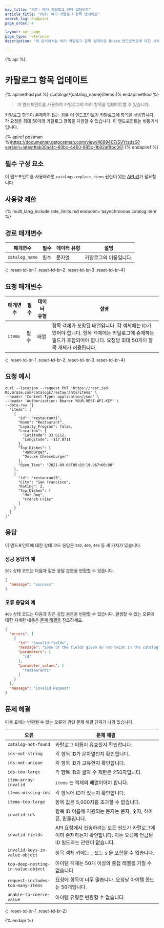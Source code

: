 ```yaml
---
nav_title: "PUT: 여러 카탈로그 항목 업데이트"
article_title: "PUT: 여러 카탈로그 항목 업데이트"
search_tag: Endpoint
page_order: 4

layout: api_page
page_type: reference
description: "이 문서에서는 여러 카탈로그 항목 업데이트 Braze 엔드포인트에 대한 세부 정보를 설명합니다."

---
```

{% api %}
# 카탈로그 항목 업데이트
{% apimethod put %}
/catalogs/{catalog_name}/items
{% endapimethod %}

> 이 엔드포인트를 사용하여 카탈로그의 여러 항목을 업데이트할 수 있습니다. 

카탈로그 항목이 존재하지 않는 경우 이 엔드포인트가 카탈로그에 항목을 생성합니다. 각 요청은 최대 50개의 카탈로그 항목을 지원할 수 있습니다. 이 엔드포인트는 비동기식입니다.

{% apiref postman %}https://documenter.getpostman.com/view/4689407/SVYrsdsG?version=latest#ab30a4fc-60bc-4460-885c-1b92af8bc061 {% endapiref %}

## 필수 구성 요소

이 엔드포인트를 사용하려면 `catalogs.replace_items` 권한이 있는 [API 키]({{site.baseurl}}/api/basics#rest-api-key/)가 필요합니다.

## 사용량 제한

{% multi_lang_include rate_limits.md endpoint='asynchronous catalog item' %}

## 경로 매개변수

| 매개변수 | 필수 | 데이터 유형 | 설명 |
|---|---|---|---|
| `catalog_name` | 필수 | 문자열 | 카탈로그의 이름입니다. |
{: .reset-td-br-1 .reset-td-br-2 .reset-td-br-3 .reset-td-br-4}

## 요청 매개변수

| 매개변수 | 필수 | 데이터 유형 | 설명 |
|---|---|---|---|
| `items` | 필수 | 배열 | 항목 객체가 포함된 배열입니다. 각 객체에는 ID가 있어야 합니다. 항목 객체에는 카탈로그에 존재하는 필드가 포함되어야 합니다. 요청당 최대 50개의 항목 개체가 허용됩니다. |
{: .reset-td-br-1 .reset-td-br-2 .reset-td-br-3 .reset-td-br-4}

## 요청 예시

```
curl --location --request PUT 'https://rest.iad-03.braze.com/catalogs/restaurants/items' \
--header 'Content-Type: application/json' \
--header 'Authorization: Bearer YOUR-REST-API-KEY' \
--data-raw '{
  "items": [
    {
      "id": "restaurant1",
      "Name": "Restaurant",
      "Loyalty_Program": false,
      "Location": {
        "Latitude": 33.6112,
        "Longitude": -117.8711
      },
      "Top_Dishes": [
        "Hamburger",
        "Deluxe Cheeseburger"
      ],
      "Open_Time": "2021-09-03T09:03:19.967+00:00"
    },
    {
      "id": "restaurant3",
      "City": "San Francisco",
      "Rating": 2,
      "Top_Dishes": [
        "Hot Dog",
        "French Fries"
      ]
    }
  ]
}'
```

## 응답

이 엔드포인트에 대한 상태 코드 응답은 `202`, `400`, `404` 등 세 가지가 있습니다.

### 성공 응답의 예

`202` 상태 코드는 다음과 같은 응답 본문을 반환할 수 있습니다.

```json
{
  "message": "success"
}
```

### 오류 응답의 예

`400` 상태 코드는 다음과 같은 응답 본문을 반환할 수 있습니다. 발생할 수 있는 오류에 대한 자세한 내용은 [문제 해결을](#troubleshooting) 참조하세요.

```json
{
  "errors": [
    {
      "id": "invalid-fields",
      "message": "Some of the fields given do not exist in the catalog",
      "parameters": [
        "id"
      ],
      "parameter_values": [
        "restaurant1"
      ]
    }
  ],
  "message": "Invalid Request"
}
```

## 문제 해결

다음 표에는 반환될 수 있는 오류와 관련 문제 해결 단계가 나와 있습니다.

| 오류 | 문제 해결 |
| --- | --- |
| `catalog-not-found` | 카탈로그 이름이 유효한지 확인합니다. | 
| `ids-not-string` | 각 항목 ID가 문자열인지 확인합니다. |
| `ids-not-unique` | 각 항목 ID가 고유한지 확인합니다. |
| `ids-too-large` | 각 항목 ID의 글자 수 제한은 250자입니다. |
| `item-array-invalid` | `items` 는 객체의 배열이어야 합니다. |
| `items-missing-ids` | 각 항목에 ID가 있는지 확인합니다. |
| `items-too-large` | 항목 값은 5,000자를 초과할 수 없습니다. |
| `invalid-ids` | 항목 ID 이름에 지원되는 문자는 문자, 숫자, 하이픈, 밑줄입니다. |
| `invalid-fields` | API 요청에서 전송하려는 모든 필드가 카탈로그에 이미 존재하는지 확인합니다. 이는 오류에 언급된 ID 필드와는 관련이 없습니다. |
| `invalid-keys-in-value-object` | 항목 객체 키에는 `.` 또는 `$` 을 포함할 수 없습니다. |
| `too-deep-nesting-in-value-object` | 아이템 객체는 50개 이상의 중첩 레벨을 가질 수 없습니다. |
| `request-includes-too-many-items` | 요청에 항목이 너무 많습니다. 요청당 아이템 한도는 50개입니다. |
| `unable-to-coerce-value` | 아이템 유형은 변환할 수 없습니다. |
{: .reset-td-br-1 .reset-td-br-2}

{% endapi %}

